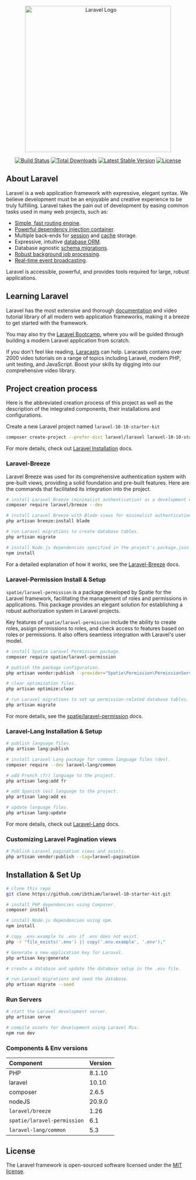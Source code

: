 <p align="center"><a href="https://laravel.com" target="_blank"><img src="https://raw.githubusercontent.com/laravel/art/master/logo-lockup/5%20SVG/2%20CMYK/1%20Full%20Color/laravel-logolockup-cmyk-red.svg" width="400" alt="Laravel Logo"></a></p>

<p align="center">
<a href="https://github.com/laravel/framework/actions"><img src="https://github.com/laravel/framework/workflows/tests/badge.svg" alt="Build Status"></a>
<a href="https://packagist.org/packages/laravel/framework"><img src="https://img.shields.io/packagist/dt/laravel/framework" alt="Total Downloads"></a>
<a href="https://packagist.org/packages/laravel/framework"><img src="https://img.shields.io/packagist/v/laravel/framework" alt="Latest Stable Version"></a>
<a href="https://packagist.org/packages/laravel/framework"><img src="https://img.shields.io/packagist/l/laravel/framework" alt="License"></a>
</p>

## About Laravel

Laravel is a web application framework with expressive, elegant syntax. We believe development must be an enjoyable and creative experience to be truly fulfilling. Laravel takes the pain out of development by easing common tasks used in many web projects, such as:

- [Simple, fast routing engine](https://laravel.com/docs/routing).
- [Powerful dependency injection container](https://laravel.com/docs/container).
- Multiple back-ends for [session](https://laravel.com/docs/session) and [cache](https://laravel.com/docs/cache) storage.
- Expressive, intuitive [database ORM](https://laravel.com/docs/eloquent).
- Database agnostic [schema migrations](https://laravel.com/docs/migrations).
- [Robust background job processing](https://laravel.com/docs/queues).
- [Real-time event broadcasting](https://laravel.com/docs/broadcasting).

Laravel is accessible, powerful, and provides tools required for large, robust applications.

## Learning Laravel

Laravel has the most extensive and thorough [documentation](https://laravel.com/docs) and video tutorial library of all modern web application frameworks, making it a breeze to get started with the framework.

You may also try the [Laravel Bootcamp](https://bootcamp.laravel.com), where you will be guided through building a modern Laravel application from scratch.

If you don't feel like reading, [Laracasts](https://laracasts.com) can help. Laracasts contains over 2000 video tutorials on a range of topics including Laravel, modern PHP, unit testing, and JavaScript. Boost your skills by digging into our comprehensive video library.
 
## Project creation process

Here is the abbreviated creation process of this project as well as the description of the integrated components, their installations and configurations.

Create a new Laravel project named `laravel-10-10-starter-kit`

```bash
composer create-project --prefer-dist laravel/laravel laravel-10-10-starter-kit
```

For more details, check out [Laravel Installation](https://laravel.com/docs/10.x/installation#creating-a-laravel-project) docs.

### Laravel-Breeze

Laravel Breeze was used for its comprehensive authentication system with pre-built views, providing a solid foundation and pre-built features. Here are the commands that facilitated its integration into the project.

```bash
# install Laravel Breeze (minimalist authentication) as a development dependency.
composer require laravel/breeze --dev

# install Laravel Breeze with Blade views for minimalist authentication scaffolding.
php artisan breeze:install blade

# run Laravel migrations to create database tables.
php artisan migrate

# install Node.js dependencies specified in the project's package.json file.
npm install
```

For a detailed explanation of how it works, see the [Laravel-Breeze](https://laravel.com/docs/10.x/starter-kits#breeze-and-blade) docs.

### Laravel-Permission Install & Setup

`spatie/laravel-permission` is a package developed by Spatie for the Laravel framework, facilitating the management of roles and permissions in applications. This package provides an elegant solution for establishing a robust authorization system in Laravel projects.

Key features of `spatie/laravel-permission` include the ability to create roles, assign permissions to roles, and check access to features based on roles or permissions. It also offers seamless integration with Laravel's user model.

```bash
# install Spatie Laravel Permission package.
composer require spatie/laravel-permission

# publish the package configuration.
php artisan vendor:publish --provider="Spatie\Permission\PermissionServiceProvider"

# clear optimization files.
php artisan optimize:clear

# run Laravel migrations to set up permission-related database tables.
php artisan migrate
```

For more details, see the [spatie/laravel-permission](https://spatie.be/docs/laravel-permission/v6/introduction) docs.

### Laravel-Lang Installation & Setup

```bash
# publish language files.
php artisan lang:publish

# install Laravel Lang package for common language files (dev).
composer require --dev laravel-lang/common

# add French (fr) language to the project.
php artisan lang:add fr

# add Spanish (es) language to the project.
php artisan lang:add es

# update language files.
php artisan lang:update
```

For more details, check out [Laravel-Lang](https://laravel-lang.com/installation.html) docs.

### Customizing Laravel Pagination views

```bash
# Publish Laravel pagination views and assets.
php artisan vendor:publish --tag=laravel-pagination
```

## Installation & Set Up

```bash
# clone this repo
git clone https://github.com/ibthiam/laravel-10-starter-kit.git

# install PHP dependencies using Composer.
composer install

# install Node.js dependencies using npm.
npm install

# copy .env.example to .env if .env does not exist.
php -r "file_exists('.env') || copy('.env.example', '.env');"

# Generate a new application key for Laravel.
php artisan key:generate

# create a database and update the database setup in the .env file.

# run Laravel migrations and seed the database.
php artisan migrate --seed
```

### Run Servers

```bash
# start the Laravel development server.
php artisan serve

# compile assets for development using Laravel Mix.
npm run dev
```

### Components & Env versions

| Component                     | Version   |
| :---                          | :---      |
| PHP                           | 8.1.10    |
| laravel                       | 10.10     |
| composer                      | 2.6.5     |
| nodeJS                        | 20.9.0    |
| `laravel/breeze`              | 1.26      |
| `spatie/laravel-permission`   | 6.1       |
| `laravel-lang/common`         | 5.3       |

## License

The Laravel framework is open-sourced software licensed under the [MIT license](https://opensource.org/licenses/MIT).
